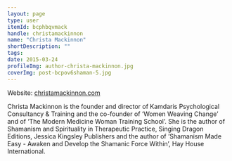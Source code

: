 ```yaml
---
layout: page
type: user
itemId: bcphbqvmack
handle: christamackinnon
name: "Christa Mackinnon"
shortDescription: ""
tags:
date: 2015-03-24
profileImg: author-christa-mackinnon.jpg
coverImg: post-bcpov6shaman-5.jpg
---
```


Website: [christamackinnon.com](https://christamackinnon.com/)

Christa Mackinnon is the founder and director of Kamdaris Psychological Consultancy & Training and the co-founder of ‘Women Weaving Change’ and of ‘The Modern Medicine Woman Training School’. She is the author of Shamanism and Spirituality in Therapeutic Practice, Singing Dragon Editions, Jessica Kingsley Publishers and the author of ’Shamanism Made Easy - Awaken and Develop the Shamanic Force Within’, Hay House International. 
